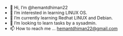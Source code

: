 - 👋 Hi, I’m @hemantdhiman22
- 👀 I’m interested in learning LINUX OS.
- 🌱 I’m currently learning Redhat LINUX and Debian.
- 💞️ I’m looking to learn tasks by a sysadmin.
- 📫 How to reach me ... hemantdhiman22@gmail.com

<!---
hemantdhiman22/hemantdhiman22 is a ✨ special ✨ repository because its `README.md` (this file) appears on your GitHub profile.
You can click the Preview link to take a look at your changes.
--->
